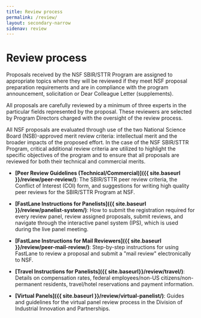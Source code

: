 ```yaml
---
title: Review process
permalink: /review/
layout: secondary-narrow
sidenav: review
---
```

# Review process

Proposals received by the NSF SBIR/STTR Program are assigned to appropriate topics where they will be reviewed if they meet NSF proposal preparation requirements and are in compliance with the program announcement, solicitation or Dear Colleague Letter (supplements).

All proposals are carefully reviewed by a minimum of three experts in the particular fields represented by the proposal. These reviewers are selected by Program Directors charged with the oversight of the review process.

All NSF proposals are evaluated through use of the two National Science Board (NSB)-approved merit review criteria: intellectual merit and the broader impacts of the proposed effort. In the case of the NSF SBIR/STTR Program, critical additional review criteria are utilized to highlight the specific objectives of the program and to ensure that all proposals are reviewed for both their technical and commercial merits.

- **[Peer Review Guidelines (Technical/Commercial)]({{ site.baseurl }}/review/peer-review/)**: The SBIR/STTR peer review criteria, the Conflict of Interest (COI) form, and suggestions for writing high quality peer reviews for the SBIR/STTR Program at NSF.

- **[FastLane Instructions for Panelists]({{ site.baseurl }}/review/panelist-system/)**: How to submit the registration required for every review panel, review assigned proposals, submit reviews, and navigate through the interactive panel system (IPS), which is used during the live panel meeting.

- **[FastLane Instructions for Mail Reviewers]({{ site.baseurl }}/review/peer-mail-review/)**: Step-by-step instructions for using FastLane to review a proposal and submit a "mail review" electronically to NSF.

- **[Travel Instructions for Panelists]({{ site.baseurl}}/review/travel/)**: Details on compensation rates, federal employees/non-US citizens/non-permanent residents, travel/hotel reservations and payment information.

- **[Virtual Panels]({{ site.baseurl }}/review/virtual-panelist/)**: Guides and guidelines for the virtual panel review process in the Division of Industrial Innovation and Partnerships.
